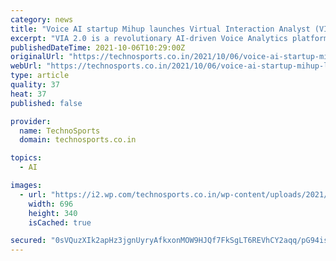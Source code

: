```yaml
---
category: news
title: "Voice AI startup Mihup launches Virtual Interaction Analyst (VIA) 2.0"
excerpt: "VIA 2.0 is a revolutionary AI-driven Voice Analytics platform in India Kolkata, October 06, 2021: Mihup Communication Pvt. Ltd, a fast-evolving trusted and accurate vernacular voice interface platform,"
publishedDateTime: 2021-10-06T10:29:00Z
originalUrl: "https://technosports.co.in/2021/10/06/voice-ai-startup-mihup-launches-virtual-interaction-analyst-via-2-0/"
webUrl: "https://technosports.co.in/2021/10/06/voice-ai-startup-mihup-launches-virtual-interaction-analyst-via-2-0/"
type: article
quality: 37
heat: 37
published: false

provider:
  name: TechnoSports
  domain: technosports.co.in

topics:
  - AI

images:
  - url: "https://i2.wp.com/technosports.co.in/wp-content/uploads/2021/10/Mihup.jpg?resize=696%2C340&ssl=1"
    width: 696
    height: 340
    isCached: true

secured: "0sVQuzXIk2apHz3jgnUyryAfkxonMOW9HJQf7FkSgLT6REVhCY2aqq/pG94isLjsRbLvMYVygmhHdFWGm2JAeA89NSIRkVbPJNsaF9YDu7LsovWt4nA4zOHUbGimna2weO2DkYb1f9lDpfDfYlXRHiVUvU1OaArh9sAOOH2Rjq4lIJJ/a5cXsTY/XXRW0x8SQyMUxqvSgQorKgYc3x0jzlnLd6kUevEXhgOz0agtcukJqqDRT28fa8EocEjzgCUrW66II9ZPOwXLcKEf4oIOJlGs5RlLiPBQSzjdVLHL9/h+NLzrbdgVP7lgvav5Bw3GsIlFvdNFazncqjpRnCkhnKzMDCmRE1e4jIJdc1PUG6w=;J4LbZbZkS5/7GC9NL1kV3A=="
---
```



